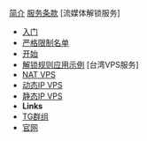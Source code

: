 <!-- markdownlint-disable-next-line first-line-heading -->
[简介](README.md)
[服务条款](tos.md)
[流媒体解锁服务]
  - [入门](streamunlock/kaishi.md)
  - [严格限制名单](streamunlock/netflix.md)
  - [开始](streamunlock/principle.md)
  - [解锁规则应用示例](streamunlock/xray.md)
[台湾VPS服务]
  - [NAT VPS](vps/natvps.md)
  - [动态IP VPS](vps/hinetvps.md)
  - [静态IP VPS](vps/cn2vps.md)
- **Links**
- [TG群组](https://t.me/dnsunlock)
- [官网](https://steamsv.com)
